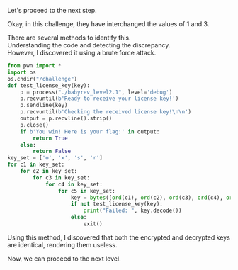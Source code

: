 Let's proceed to the next step.  

Okay, in this challenge, they have interchanged the values of 1 and 3.  

There are several methods to identify this.  
Understanding the code and detecting the discrepancy.  
However, I discovered it using a brute force attack.

```py
from pwn import *
import os
os.chdir("/challenge")
def test_license_key(key):
    p = process("./babyrev_level2.1", level='debug')
    p.recvuntil(b'Ready to receive your license key!')
    p.sendline(key)
    p.recvuntil(b'Checking the received license key!\n\n')
    output = p.recvline().strip()
    p.close()
    if b'You win! Here is your flag:' in output:
        return True
    else:
        return False
key_set = ['o', 'x', 's', 'r']
for c1 in key_set:
    for c2 in key_set:
        for c3 in key_set:
            for c4 in key_set:
                for c5 in key_set:
                    key = bytes([ord(c1), ord(c2), ord(c3), ord(c4), ord(c5)])
                    if not test_license_key(key):
                        print("Failed: ", key.decode())
                    else:
                        exit()
```

Using this method, I discovered that both the encrypted and decrypted keys are identical, rendering them useless.  
<!-- Flag: ~pwn.college{cfD9BdHOFJ5kntvQxC8OdkezvLk.0FN1IDL4UDOzQzW}~ -->
Now, we can proceed to the next level.